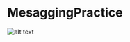 # MesaggingPractice
![alt text](https://myresume-7381c.web.app/static/media/Message.d871ae4f7020593ac2ae.jpeg)
